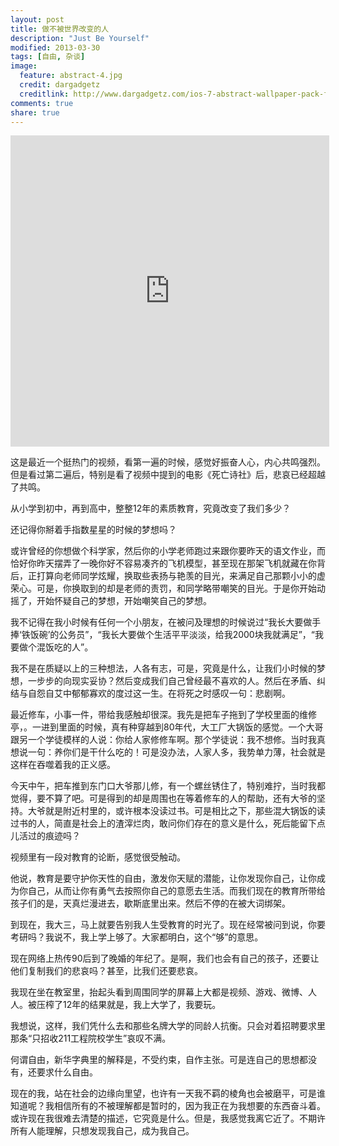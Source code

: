 ```yaml
---
layout: post
title: 做不被世界改变的人
description: "Just Be Yourself"
modified: 2013-03-30
tags: [自由, 杂谈]
image:
  feature: abstract-4.jpg
  credit: dargadgetz
  creditlink: http://www.dargadgetz.com/ios-7-abstract-wallpaper-pack-for-iphone-5-and-ipod-touch-retina/
comments: true
share: true
---
```


<iframe height=498 width=510 src="http://player.youku.com/embed/XNTMxNDc4MjA0" frameborder=0 allowfullscreen></iframe>

这是最近一个挺热门的视频，看第一遍的时候，感觉好振奋人心，内心共鸣强烈。但是看过第二遍后，特别是看了视频中提到的电影《死亡诗社》后，悲哀已经超越了共鸣。

从小学到初中，再到高中，整整12年的素质教育，究竟改变了我们多少？

还记得你掰着手指数星星的时候的梦想吗？

或许曾经的你想做个科学家，然后你的小学老师跑过来跟你要昨天的语文作业，而恰好你昨天摆弄了一晚你好不容易凑齐的飞机模型，甚至现在那架飞机就藏在你背后，正打算向老师同学炫耀，换取些表扬与艳羡的目光，来满足自己那颗小小的虚荣心。可是，你换取到的却是老师的责罚，和同学略带嘲笑的目光。于是你开始动摇了，开始怀疑自己的梦想，开始嘲笑自己的梦想。

我不记得在我小时候有任何一个小朋友，在被问及理想的时候说过“我长大要做手捧‘铁饭碗’的公务员”，“我长大要做个生活平平淡淡，给我2000块我就满足”，“我要做个混饭吃的人”。

我不是在质疑以上的三种想法，人各有志，可是，究竟是什么，让我们小时候的梦想，一步步的向现实妥协？然后变成我们自己曾经最不喜欢的人。然后在矛盾、纠结与自怨自艾中郁郁寡欢的度过这一生。在将死之时感叹一句：悲剧啊。

最近修车，小事一件，带给我感触却很深。我先是把车子拖到了学校里面的维修亭，。一进到里面的时候，真有种穿越到80年代，大工厂大锅饭的感觉。一个大哥跟另一个学徒模样的人说：你给人家修修车啊。那个学徒说：我不想修。当时我真想说一句：养你们是干什么吃的！可是没办法，人家人多，我势单力薄，社会就是这样在吞噬着我的正义感。

今天中午，把车推到东门口大爷那儿修，有一个螺丝锈住了，特别难拧，当时我都觉得，要不算了吧。可是得到的却是周围也在等着修车的人的帮助，还有大爷的坚持。大爷就是附近村里的，或许根本没读过书。可是相比之下，那些混大锅饭的读过书的人，简直是社会上的渣滓烂肉，敢问你们存在的意义是什么，死后能留下点儿活过的痕迹吗？

视频里有一段对教育的论断，感觉很受触动。

他说，教育是要守护你天性的自由，激发你天赋的潜能，让你发现你自己，让你成为你自己，从而让你有勇气去按照你自己的意愿去生活。而我们现在的教育所带给孩子们的是，天真烂漫进去，歇斯底里出来。然后不停的在被大词绑架。

到现在，我大三，马上就要告别我人生受教育的时光了。现在经常被问到说，你要考研吗？我说不，我上学上够了。大家都明白，这个“够”的意思。

现在网络上热传90后到了晚婚的年纪了。是啊，我们也会有自己的孩子，还要让他们复制我们的悲哀吗？甚至，比我们还要悲哀。

我现在坐在教室里，抬起头看到周围同学的屏幕上大都是视频、游戏、微博、人人。被压榨了12年的结果就是，我上大学了，我要玩。

我想说，这样，我们凭什么去和那些名牌大学的同龄人抗衡。只会对着招聘要求里那条“只招收211工程院校学生”哀叹不满。

何谓自由，新华字典里的解释是，不受约束，自作主张。可是连自己的思想都没有，还要求什么自由。

现在的我，站在社会的边缘向里望，也许有一天我不羁的棱角也会被磨平，可是谁知道呢？我相信所有的不被理解都是暂时的，因为我正在为我想要的东西奋斗着。或许现在我很难去清楚的描述，它究竟是什么。但是，我感觉我离它近了。不期许所有人能理解，只想发现我自己，成为我自己。
